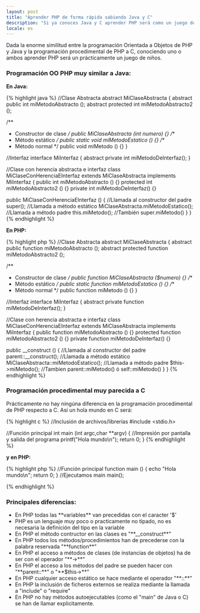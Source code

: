 ```yaml
---
layout: post
title: "Aprender PHP de forma rápida sabiendo Java y C"
description: "Si ya conoces Java y C aprender PHP será como un juego de niños"
locale: es
---
```


Dada la enorme similitud entre la programación Orientada a Objetos de PHP y Java y la programación procedimental de PHP a C, conociendo uno o ambos aprender PHP será un prácticamente un juego de niños.
### Programación OO PHP muy similar a Java:
**En Java:**

{% highlight java %}
//Clase Abstracta
abstract MiClaseAbstracta {
  abstract public int miMetodoAbstracto ();
  abstract protected int miMetodoAbstracto2 ();

  /**
  * Constructor de clase
  */
  public MiClaseAbstracta (int numero) {}
  /**
  * Método estático
  */
  public static void miMetodoEstatico () {}
  /**
  * Método normal
  */
  public void miMetodo () {}
}

//Interfaz
interface MiInterfaz {
  abstract private int miMetodoDeInterfaz();
}

//Clase con herencia abstracta e interfaz
class MiClaseConHerenciaEInterfaz extends MiClaseAbstracta implements MiInterfaz {
  public int miMetodoAbstracto () {}
  protected int miMetodoAbstracto2 () {}
  private int miMetodoDeInterfaz() {}

  public MiClaseConHerenciaEInterfaz () {
    //Llamada al constructor del padre
    super();
    //Llamada a método estático
    MiClaseAbstracta.miMetodoEstatico();
    //Llamada a método padre
    this.miMetodo();
    //También super.miMetodo()
  }
}
{% endhighlight %}

**En PHP:**

{% highlight php %}
//Clase Abstracta
abstract MiClaseAbstracta {
  abstract public function miMetodoAbstracto ();
  abstract protected function miMetodoAbstracto2 ();

  /**
  * Constructor de clase
  */
  public function MiClaseAbstracta ($numero) {}
  /**
  * Método estático
  */
  public static function miMetodoEstatico () {}
  /**
  * Método normal
  */
  public function miMetodo () {}
}

//Interfaz
interface MiInterfaz {
  abstract private function miMetodoDeInterfaz();
}

//Clase con herencia abstracta e interfaz
class MiClaseConHerenciaEInterfaz extends MiClaseAbstracta implements MiInterfaz {
  public function miMetodoAbstracto () {}
  protected function miMetodoAbstracto2 () {}
  private function miMetodoDeInterfaz() {}

  public __construct () {
    //Llamada al constructor del padre
    parent::__construct();
    //Llamada a método estático
    MiClaseAbstracta::miMetodoEstatico();
    //Llamada a método padre
    $this->miMetodo();
    //Tambien parent::miMetodo() ó self::miMetodo()
  }
}
{% endhighlight %}

### Programación procedimental muy parecida a C
Prácticamente no hay ningúna diferencia en la programación procedimental de PHP respecto a C. Así un hola mundo en C será:

{% highlight c %}
//Inclusión de archivos/librerías
#include <stdio.h>

//Función principal
int main (int argc,char **argv)
{
   //Impresión por pantalla y salida del programa
   printf("Hola mundo\n");
   return 0;
}
{% endhighlight %}

**y en PHP:**

{% highlight php %}
//Función principal
function main () {
  echo "Hola mundo\n";
  return 0;
}
//Ejecutamos main
main();

{% endhighlight %}

### Principales diferencias:
<ul>
<li>En PHP todas las **variables** van precedidas con el caracter '$'</li>
<li>PHP es un lenguaje muy poco o practicamente no tipado, no es necesaria la definición del tipo en la variable</li>
<li>En PHP el método contructor en las clases es "**__construct**"</li>
<li>En PHP todos los métodos/procedimientos han de precederse con la palabra reservada "**function**"</li>
<li>En PHP el acceso a métodos de clases (de instancias de objetos) ha de ser con el operador "**->**"</li>
<li>En PHP el acceso a los métodos del padre se pueden hacer con "**parent::**" o "**$this->**"</li>
<li>En PHP cualquier acceso estático se hace mediante el operador "**::**"</li>
<li>En PHP la inclusión de ficheros externos se realiza mediante la llamada a "include" o "require"</li>
<li>En PHP no hay métodos autoejecutables (como el "main" de Java o C) se han de llamar explicitamente.</li>
</ul>